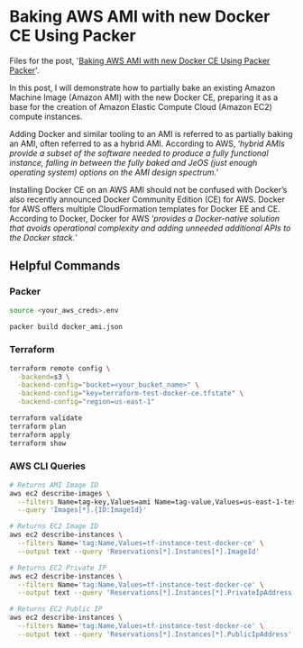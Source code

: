 # Baking AWS AMI with new Docker CE Using Packer

Files for the post, '[Baking AWS AMI with new Docker CE Using Packer Packer](http://programmaticponderings.com/2017/03/06/baking-aws-ami-with-new-docker-ce-using-packer)'.

In this post, I will demonstrate how to partially bake an existing Amazon Machine Image (Amazon AMI) with the new Docker CE, preparing it as a base for the creation of Amazon Elastic Compute Cloud (Amazon EC2) compute instances.

Adding Docker and similar tooling to an AMI is referred to as partially baking an AMI, often referred to as a hybrid AMI. According to AWS, ‘_hybrid AMIs provide a subset of the software needed to produce a fully functional instance, falling in between the fully baked and JeOS (just enough operating system) options on the AMI design spectrum._’

Installing Docker CE on an AWS AMI should not be confused with Docker’s also recently announced Docker Community Edition (CE) for AWS. Docker for AWS offers multiple CloudFormation templates for Docker EE and CE. According to Docker, Docker for AWS ‘_provides a Docker-native solution that avoids operational complexity and adding unneeded additional APIs to the Docker stack._’

## Helpful Commands

### Packer

```bash
source <your_aws_creds>.env

packer build docker_ami.json
```

### Terraform

```bash
terraform remote config \
  -backend=s3 \
  -backend-config="bucket=<your_bucket_name>" \
  -backend-config="key=terraform-test-docker-ce.tfstate" \
  -backend-config="region=us-east-1"

terraform validate
terraform plan
terraform apply
terraform show
```

### AWS CLI Queries

```bash
# Returns AMI Image ID
aws ec2 describe-images \
  --filters Name=tag-key,Values=ami Name=tag-value,Values=us-east-1-test-docker-ce-base \
  --query 'Images[*].{ID:ImageId}'

# Returns EC2 Image ID
aws ec2 describe-instances \
  --filters Name='tag:Name,Values=tf-instance-test-docker-ce' \
  --output text --query 'Reservations[*].Instances[*].ImageId'

# Returns EC2 Private IP
aws ec2 describe-instances \
  --filters Name='tag:Name,Values=tf-instance-test-docker-ce' \
  --output text --query 'Reservations[*].Instances[*].PrivateIpAddress'

# Returns EC2 Public IP
aws ec2 describe-instances \
  --filters Name='tag:Name,Values=tf-instance-test-docker-ce' \
  --output text --query 'Reservations[*].Instances[*].PublicIpAddress'
```
